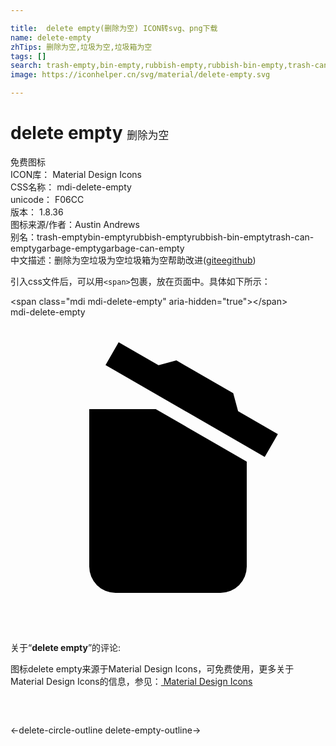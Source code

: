 ```yaml
---

title:  delete empty(删除为空) ICON转svg、png下载
name: delete-empty
zhTips: 删除为空,垃圾为空,垃圾箱为空
tags: []
search: trash-empty,bin-empty,rubbish-empty,rubbish-bin-empty,trash-can-empty,garbage-empty,garbage-can-empty
image: https://iconhelper.cn/svg/material/delete-empty.svg

---
```


# delete empty  <small style="font-size: 60%;font-weight: 100">删除为空</small>


<div class="detail-page">
<p>
<span><span class="badge-success badge">免费图标</span> </span>
<br/>
<span>
ICON库：
<span class="badge-secondary badge">Material Design Icons</span> 
</span>
<br/>
<span>
CSS名称：
<span class="badge-secondary badge">mdi-delete-empty</span> 
</span>
<br/>
<span>
unicode：
<span class="badge-secondary badge">F06CC</span> 
<copy-btn content='F06CC' btn-title=""></copy-btn>
<copy-btn :content='String.fromCodePoint(parseInt("F06CC", 16))' btn-title="复制U"></copy-btn>
</span>
<br/>
<span>
版本：
<span class="badge-secondary badge">1.8.36</span> 
</span>
<br/>
<span>图标来源/作者：<span class="badge-light badge">Austin Andrews</span></span> 
<br/>
<span>别名：<span class="badge-light badge">trash-empty</span><span class="badge-light badge">bin-empty</span><span class="badge-light badge">rubbish-empty</span><span class="badge-light badge">rubbish-bin-empty</span><span class="badge-light badge">trash-can-empty</span><span class="badge-light badge">garbage-empty</span><span class="badge-light badge">garbage-can-empty</span></span><br/><span class="zh-detail">中文描述：<span class="badge-primary badge">删除为空</span><span class="badge-primary badge">垃圾为空</span><span class="badge-primary badge">垃圾箱为空</span><span class="help-link"><span>帮助改进</span>(<a href="https://gitee.com/liuwave/icon-helper/edit/master/json/material/delete-empty.json" target="_blank" rel="noopener noreferrer">gitee</a><a href="https://github.com/liuwave/icon-helper/edit/master/json/material/delete-empty.json" target="_blank" rel="noopener noreferrer">github</a></span>)</span><br/>
</p>
</div>
<div class="alert alert-dark">
  <i class="mdi mdi-delete-empty mdi-48px"></i>
  <i class="mdi mdi-delete-empty mdi-36px"></i>
  <i class="mdi mdi-delete-empty mdi-24px"></i>
  <i class="mdi mdi-delete-empty mdi-18px"></i>
</div>
<div>
  <p>引入css文件后，可以用<code>&lt;span&gt;</code>包裹，放在页面中。具体如下所示：    
  </p>
  <div class="alert alert-primary" style="font-size: 14px">
    &lt;span class="mdi mdi-delete-empty" aria-hidden="true"&gt;&lt;/span&gt;
    <copy-btn content='<span class="mdi mdi-delete-empty" aria-hidden="true"></span>'></copy-btn>
  </div>
  <div class="alert alert-secondary">
    <i class="mdi mdi-delete-empty"
    style="font-size: 24px"
    aria-hidden="true"></i> mdi-delete-empty
    <copy-btn content="mdi-delete-empty" btn-title="复制图标名称"></copy-btn>
  </div>
</div>
<div id="svg" class="svg-wrap">
<svg xmlns="http://www.w3.org/2000/svg" viewBox="0 0 24 24"><path d="M20.37,8.91L19.37,10.64L7.24,3.64L8.24,1.91L11.28,3.66L12.64,3.29L16.97,5.79L17.34,7.16L20.37,8.91M6,19V7H11.07L18,11V19A2,2 0 0,1 16,21H8A2,2 0 0,1 6,19Z" /></svg>
</div>
<detail full-name='mdi-delete-empty'></detail>
<div class="icon-detail__container">
<p>关于“<b>delete empty</b>”的评论:</p>
</div>
<Vssue title="关于“delete empty”的评论" />    
<div><p>图标delete empty来源于Material Design Icons，可免费使用，更多关于 Material Design Icons的信息，参见：<a target="_blank" href="https://iconhelper.cn/material.html"> Material Design Icons</a>
</p></div>

<div style="padding:2rem 0 " class="page-nav"><p class="inner"><span class="prev">←<router-link to="/icon/delete-circle-outline.html">delete-circle-outline</router-link></span> <span class="next"><router-link to="/icon/delete-empty-outline.html">delete-empty-outline</router-link>→</span></p></div>

